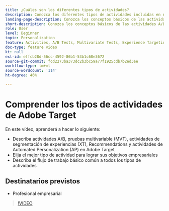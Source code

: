 ```yaml
---
title: ¿Cuáles son los diferentes tipos de actividades?
description: Conozca los diferentes tipos de actividades incluidas en Adobe Target y cómo pueden ayudarle a lograr sus objetivos.
landing-page-description: Conozca los conceptos básicos de las actividades A/B, las pruebas multivariable, las actividades de segmentación de experiencias, Recommendations y las actividades de Automated Personalization.
short-description: Conozca los conceptos básicos de las actividades A/B, las pruebas multivariable, las actividades de segmentación de experiencias, Recommendations y las actividades de Automated Personalization.
role: User
level: Beginner
topic: Personalization
feature: Activities, A/B Tests, Multivariate Tests, Experience Targeting, Recommendations, Automated Personalization, Visual Experience Composer (VEC)
doc-type: feature video
kt: null
exl-id: effcb28d-56cc-4592-86b1-53b1c68e3672
source-git-commit: fcd2273ba373dc2b3bc59a77f1925cdb7b2ed3ee
workflow-type: tm+mt
source-wordcount: '114'
ht-degree: 46%

---
```


# Comprender los tipos de actividades de Adobe Target

En este vídeo, aprenderá a hacer lo siguiente:

* Describa actividades A/B, pruebas multivariable (MVT), actividades de segmentación de experiencias (XT), Recommendations y actividades de Automated Personalization (AP) en Adobe Target
* Elija el mejor tipo de actividad para lograr sus objetivos empresariales
* Describa el flujo de trabajo básico común a todos los tipos de actividades

## Destinatarios previstos

* Profesional empresarial

>[!VIDEO](https://video.tv.adobe.com/v/17386/?quality=12)
